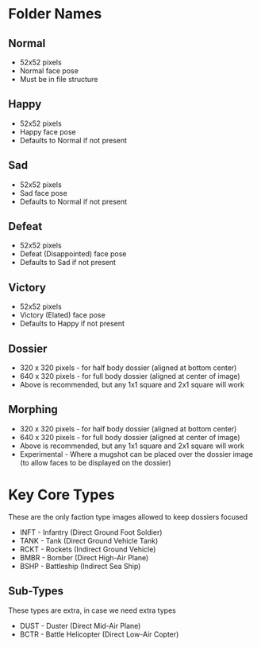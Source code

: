 # Folder Names

## Normal 

* 52x52 pixels
* Normal face pose
* Must be in file structure

## Happy

* 52x52 pixels
* Happy face pose
* Defaults to Normal if not present

## Sad

* 52x52 pixels
* Sad face pose
* Defaults to Normal if not present

## Defeat

* 52x52 pixels
* Defeat (Disappointed) face pose
* Defaults to Sad if not present

## Victory

* 52x52 pixels
* Victory (Elated) face pose
* Defaults to Happy if not present

## Dossier

* 320 x 320 pixels - for half body dossier (aligned at bottom center)
* 640 x 320 pixels - for full body dossier (aligned at center of image)
* Above is recommended, but any 1x1 square and 2x1 square will work

## Morphing

* 320 x 320 pixels - for half body dossier (aligned at bottom center)
* 640 x 320 pixels - for full body dossier (aligned at center of image)
* Above is recommended, but any 1x1 square and 2x1 square will work
* Experimental - Where a mugshot can be placed over the dossier image (to allow faces to be displayed on the dossier)

# Key Core Types

These are the only faction type images allowed to keep dossiers focused 

* INFT - Infantry (Direct Ground Foot Soldier)
* TANK - Tank (Direct Ground Vehicle Tank)
* RCKT - Rockets (Indirect Ground Vehicle)
* BMBR - Bomber (Direct High-Air Plane)
* BSHP - Battleship (Indirect Sea Ship)

## Sub-Types 

These types are extra, in case we need extra types

* DUST - Duster (Direct Mid-Air Plane)
* BCTR - Battle Helicopter (Direct Low-Air Copter)
